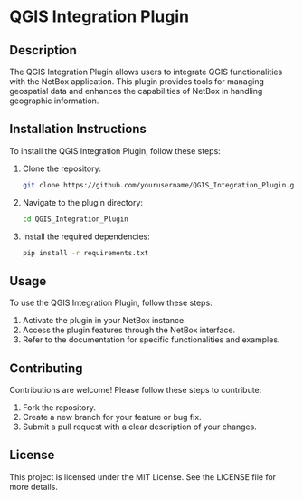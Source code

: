 # QGIS Integration Plugin

## Description
The QGIS Integration Plugin allows users to integrate QGIS functionalities with the NetBox application. This plugin provides tools for managing geospatial data and enhances the capabilities of NetBox in handling geographic information.

## Installation Instructions
To install the QGIS Integration Plugin, follow these steps:
1. Clone the repository:
   ```bash
   git clone https://github.com/yourusername/QGIS_Integration_Plugin.git
   ```
2. Navigate to the plugin directory:
   ```bash
   cd QGIS_Integration_Plugin
   ```
3. Install the required dependencies:
   ```bash
   pip install -r requirements.txt
   ```

## Usage
To use the QGIS Integration Plugin, follow these steps:
1. Activate the plugin in your NetBox instance.
2. Access the plugin features through the NetBox interface.
3. Refer to the documentation for specific functionalities and examples.

## Contributing
Contributions are welcome! Please follow these steps to contribute:
1. Fork the repository.
2. Create a new branch for your feature or bug fix.
3. Submit a pull request with a clear description of your changes.

## License
This project is licensed under the MIT License. See the LICENSE file for more details.
